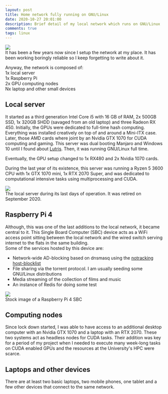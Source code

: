 ```yaml
---
layout: post
title: Home network fully running on GNU/Linux
date: 2020-10-27 20:01:00
description: Brief detail of my local network which runs on GNU/Linux
comments: true
tags: linux
---
```

<div class="row mt-3 mb-3">
  <div class="col-sm-2"></div>
  <div class="col-sm-8">
    <img class="img-fluid rounded z-depth-1"
src="{{ site.baseurl }}/assets/img/2020-10-27-network.jpeg">
  </div>
  <div class="col-sm-2"></div>
</div>
It has been a few years now since I setup the network at my place. It has been
working boringly reliable so I keep forgetting to write about it.

Anyway, the network is composed of:  
1x local server  
1x Raspberry Pi  
2x GPU computing nodes  
Nx laptop and other small devices  

## Local server
It started as a third generation Intel Core i5 with 16 GB of RAM, 2x 500GB SSD,
1x 320GB SHDD (savaged from an old laptop) and three Radeon RX 450.
Initially, the GPUs were dedicated to full-time hash computing. Everything was
installed creatively on top of and around a Mini-ITX case.
Later, those AMD cards where joint by an Nvidia GTX 1070 for CUDA computing and
gaming. This server was dual booting Manjaro and Windows 10 until I found about
[Lutris](https://lutris.net/). Then, it was running GNU/Linux full time.  

Eventually, the GPU setup changed to 1x RX480 and 2x Nvidia 1070 cards.  

During the last year of its existence, this server was running a Ryzen 5 3600
CPU with 1x GTX 1070 mini, 1x RTX 2070 Super, and was dedicated to computational
intensive tasks using multiprocessing and CUDA.

<div class="row mt-3 mb-3">
  <div class="col-sm-2"></div>
  <div class="col-sm-8">
    <img class="img-fluid rounded z-depth-1"
src="{{ site.baseurl }}/assets/img/2020-10-27-server.jpg">
  </div>
  <div class="col-sm-2"></div>
</div>
<div class="caption">
The local server during its last days of operation. It was retired on September 2020.
</div>

## Raspberry Pi 4
Although, this was one of the last additions to the local network, it became
central to it. This Single Board Computer (SBC) device acts as a WiFi access point sitting between
the local network and the wired switch serving internet to the flats in the
same building.  
Some of the services hosted by this device are:

- Network-wide AD-blocking based on dnsmasq using the [notracking host-blocklist](https://github.com/notracking/hosts-blocklists)
- File sharing via the torrent protocol. I am usually seeding some GNU/Linux
distributions
- Media streaming of the collection of films and music
- An instance of Redis for doing some test
<div class="row mt-3 mb-3">
  <div class="col-sm-3"></div>
  <div class="col-sm-6">
    <img class="img-fluid rounded z-depth-1"
src="{{ site.baseurl }}/assets/img/2020-10-27-RaspberryPi4.jpg">
  </div>
  <div class="col-sm-3"></div>
</div>
<div class="caption">
Stock image of a Raspberry Pi 4 SBC
</div>

## Computing nodes

Since lock down started, I was able to have access to an additional desktop
computer with an Nvidia GTX 1070 and a laptop with an RTX 2070. These two
systems act as headless nodes for CUDA tasks. Their addition was key for a
period of my project when I needed to execute many week-long tasks on CUDA
enabled GPUs and the resources at the University's HPC were scarce.

## Laptops and other devices

There are at least two basic laptops, two mobile phones, one tablet and a
few other devices that connect to the same network.

